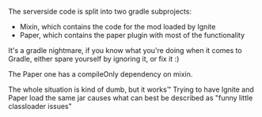 The serverside code is split into two gradle subprojects:

- Mixin, which contains the code for the mod loaded by Ignite
- Paper, which contains the paper plugin with most of the functionality

It's a gradle nightmare, if you know what you're doing when it comes to Gradle, either spare yourself by ignoring it, or
fix it :)

The Paper one has a compileOnly dependency on mixin.

The whole situation is kind of dumb, but it works:tm:
Trying to have Ignite and Paper load the same jar causes what can best be described as "funny little classloader issues"